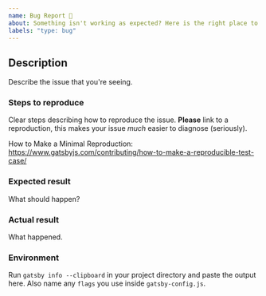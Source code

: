 ```yaml
---
name: Bug Report 🐞
about: Something isn't working as expected? Here is the right place to report. For questions, please use "Discussions".
labels: "type: bug"
---
```


<!--
  Please fill out each section below, otherwise, your issue will be closed. This info allows Gatsby maintainers to diagnose (and fix!) your issue as quickly as possible.

  Useful Links:
  - Documentation: https://www.gatsbyjs.com/docs/
  - How to File an Issue: https://www.gatsbyjs.com/contributing/how-to-file-an-issue/

  Before opening a new issue, please search existing issues: https://github.com/gatsbyjs/gatsby/issues
  And existing Discussions: https://github.com/gatsbyjs/gatsby/discussions
-->

## Description

Describe the issue that you're seeing.

### Steps to reproduce

Clear steps describing how to reproduce the issue. **Please** link to a reproduction, this makes your issue _much_ easier to diagnose (seriously).

How to Make a Minimal Reproduction: https://www.gatsbyjs.com/contributing/how-to-make-a-reproducible-test-case/

### Expected result

What should happen?

### Actual result

What happened.

### Environment

Run `gatsby info --clipboard` in your project directory and paste the output here. Also name any `flags` you use inside `gatsby-config.js`.
